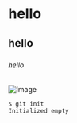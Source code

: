 # <h1>hello
## <h2>hello
### <h6>hello
![Image](https://octodex.github.com/images/yaktocat.png)
```
$ git init
Initialized empty
```
